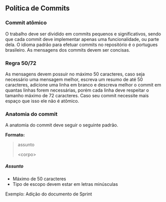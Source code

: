 ## Política de Commits

### Commit atômico
O trabalho deve ser dividido em commits pequenos e significativos, sendo que cada commit deve implementar apenas uma funcionalidade, ou parte dela. O idioma padrão para efetuar commits no repositório é o portugues brasileiro. As mensagens dos commits devem ser concisas.

### Regra 50/72
As mensagens devem possuir no máximo 50 caracteres, caso seja necessário uma mensagem melhor, escreva um resumo de até 50 caracteres, adicione uma linha em branco e descreva melhor o commit em quantas linhas forem necessárias, porém cada linha deve respeitar o tamanho máximo de 72 caracteres. Caso seu commit necessite mais espaço que isso ele não é atômico.

### Anatomia do commit
A anatomia do commit deve seguir o seguinte padrão.

**Formato:**

> assunto
>
> \<corpo>

##### Assunto
* Máximo de 50 caracteres
* Tipo de escopo devem estar em letras minúsculas

Exemplo:
Adição do documento de Sprint 
